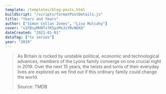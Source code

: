 ```yaml
---
template: /templates/blog-posts.html
buildScript: "/scripts/formatPostDetails.js"
title: "Years and Years"
author: ["Simon Cellan Jones", "Lisa Mulcahy"]
cover: "u1FBsyMH9Tx7K5yzMnJsYRvNEKQ"
dateCreated: "2021-01-01"
dataTag: ["tv series"]
year: "2019"
---
```


> As Britain is rocked by unstable political, economic and technological advances, members of the Lyons family converge on one crucial night in 2019. Over the next 15 years, the twists and turns of their everyday lives are explored as we find out if this ordinary family could change the world.
>
> Source: TMDB
